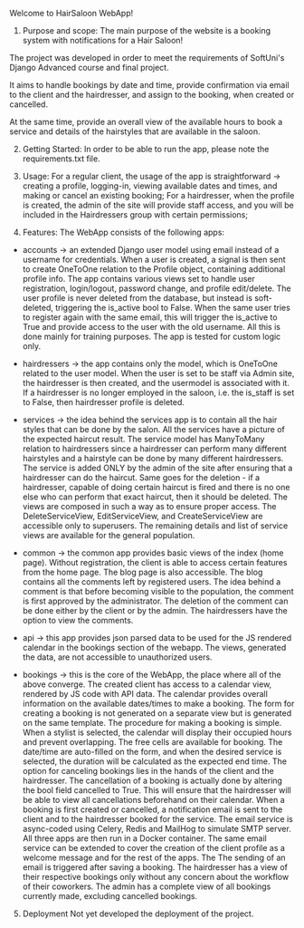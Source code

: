 Welcome to HairSaloon WebApp!

1. Purpose and scope:
The main purpose of the website is a booking system with notifications for a Hair Saloon!

The project was developed in order to meet the requirements of SoftUni's Django Advanced course and final project.

It aims to handle bookings by date and time, provide confirmation via email to the client and the hairdresser, and assign to the booking, when created or cancelled.

At the same time, provide an overall view of the available hours to book a service and details of the hairstyles that are available in the saloon.

2. Getting Started:
In order to be able to run the app, please note the requirements.txt file.

3. Usage:
For a regular client, the usage of the app is straightforward -> creating a profile, logging-in, viewing available dates and times, and making or cancel an existing booking;
For a hairdresser, when the profile is created, the admin of the site will provide staff access, and you will be included in the Hairdressers group with certain permissions;
  
4. Features:
The WebApp consists of the following apps:

- accounts -> an extended Django user model using email instead of a username for credentials. When a user is created, a signal is then sent to create OneToOne relation to the Profile object, containing additional profile info.
The app contains various views set to handle user registration, login/logout, password change, and profile edit/delete. The user profile is never deleted from the database, but instead is soft-deleted, triggering the is_active bool to False. When the same user tries to register again with the same email, this will trigger the is_active to True and provide access to the user with the old username. All this is done mainly for training purposes.
The app is tested for custom logic only.

- hairdressers -> the app contains only the model, which is OneToOne related to the user model.
When the user is set to be staff via Admin site, the hairdresser is then created, and the usermodel is associated with it. If a hairdresser is no longer employed in the saloon, i.e. the is_staff is set to False, then hairdresser profile is deleted.

- services -> the idea behind the services app is to contain all the hair styles that can be done by the salon. All the services have a picture of the expected haircut result. The service model has ManyToMany relation to hairdressers since a hairdresser can perform many different hairstyles and a hairstyle can be done by many different hairdressers. The service is added ONLY by the admin of the site after ensuring that a hairdresser can do the haircut. Same goes for the deletion - if a hairdresser, capable of doing certain haircut is fired and there is no one else who can perform that exact haircut, then it should be deleted.
The views are composed in such a way as to ensure proper access. The DeleteServiceView, EditServiceView, and CreateServiceView are accessible only to superusers.
The remaining details and list of service views are available for the general population.

- common -> the common app provides basic views of the index (home page). Without registration, the client is able to access certain features from the home page. The blog page is also accessible. The blog contains all the comments left by registered users. The idea behind a comment is that before becoming visible to the population, the comment is first approved by the administrator. The deletion of the comment can be done either by the client or by the admin. The hairdressers have the option to view the comments.

- api -> this app provides json parsed data to be used for the JS rendered calendar in the bookings section of the webapp. The views, generated the data, are not accessible to unauthorized users.

- bookings -> this is the core of the WebApp, the place where all of the above converge. The created client has access to a calendar view, rendered by JS code with API data. The calendar provides overall information on the available dates/times to make a booking. The form for creating a booking is not generated on a separate view but is generated on the same template.
The procedure for making a booking is simple. When a stylist is selected, the calendar will display their occupied hours and prevent overlapping.
The free cells are available for booking. The date/time are auto-filled on the form, and when the desired service is selected, the duration will be calculated as the expected end time.
The option for canceling bookings lies in the hands of the client and the hairdresser. The cancellation of a booking is actually done by altering the bool field cancelled to True. This will ensure that the hairdresser will be able to view all cancellations beforehand on their calendar.
When a booking is first created or cancelled, a notification email is sent to the client and to the hairdresser booked for the service. The email service is async-coded using Celery, Redis and MailHog to simulate SMTP server. All three apps are then run in a Docker container. The same email service can be extended to cover the creation of the client profile as a welcome message and for the rest of the apps. The The sending of an email is triggered after saving a booking.
The hairdresser has a view of their respective bookings only without any concern about the workflow of their coworkers. The admin has a complete view of all bookings currently made, excluding cancelled bookings.

5. Deployment
Not yet developed the deployment of the project.
